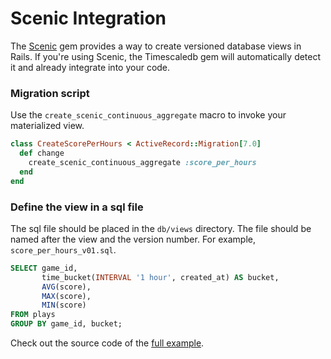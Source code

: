 # Scenic Integration

The [Scenic](https://github.com/scenic-views/scenic) gem provides a way to create
versioned database views in Rails. If you're using Scenic, the Timescaledb gem
will automatically detect it and already integrate into your code.

### Migration script

Use the `create_scenic_continuous_aggregate` macro to invoke your materialized
view.

```ruby
class CreateScorePerHours < ActiveRecord::Migration[7.0]
  def change
    create_scenic_continuous_aggregate :score_per_hours
  end
end
```

### Define the view in a sql file

The sql file should be placed in the `db/views` directory. The file should be
named after the view and the version number. For example, `score_per_hours_v01.sql`.

```sql
SELECT game_id,
       time_bucket(INTERVAL '1 hour', created_at) AS bucket,
       AVG(score),
       MAX(score),
       MIN(score)
FROM plays
GROUP BY game_id, bucket;
```

Check out the source code of the [full example](https://github.com/timescale/timescaledb-ruby/tree/master/examples/ranking).
